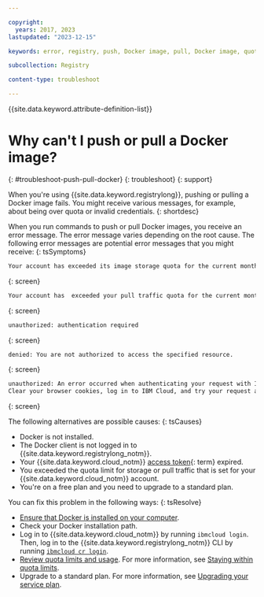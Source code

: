 ```yaml
---

copyright:
  years: 2017, 2023
lastupdated: "2023-12-15"

keywords: error, registry, push, Docker image, pull, Docker image, quota, pricing plan, pull traffic, storage quota

subcollection: Registry

content-type: troubleshoot

---
```


{{site.data.keyword.attribute-definition-list}}

# Why can't I push or pull a Docker image?
{: #troubleshoot-push-pull-docker}
{: troubleshoot}
{: support}

When you're using {{site.data.keyword.registrylong}}, pushing or pulling a Docker image fails. You might receive various messages, for example, about being over quota or invalid credentials.
{: shortdesc}

When you run commands to push or pull Docker images, you receive an error message. The error message varies depending on the root cause. The following error messages are potential error messages that you might receive:
{: tsSymptoms}

```txt
Your account has exceeded its image storage quota for the current month. See https://cloud.ibm.com/docs/Registry?topic=Registry-troubleshoot-quota
```
{: screen}

```txt
Your account has  exceeded your pull traffic quota for the current month. See https://cloud.ibm.com/docs/Registry?topic=Registry-troubleshoot-quota
```
{: screen}

```txt
unauthorized: authentication required
```
{: screen}

```txt
denied: You are not authorized to access the specified resource.
```
{: screen}

```txt
unauthorized: An error occurred when authenticating your request with IBM Cloud.
Clear your browser cookies, log in to IBM Cloud, and try your request again.
```
{: screen}

The following alternatives are possible causes:
{: tsCauses}

- Docker is not installed.
- The Docker client is not logged in to {{site.data.keyword.registrylong_notm}}.
- Your {{site.data.keyword.cloud_notm}} [access token](x2113001){: term} expired.
- You exceeded the quota limit for storage or pull traffic that is set for your {{site.data.keyword.cloud_notm}} account.
- You're on a free plan and you need to upgrade to a standard plan.

You can fix this problem in the following ways:
{: tsResolve}

- [Ensure that Docker is installed on your computer](/docs/Registry?topic=Registry-getting-started#gs_registry_cli_install).
- Check your Docker installation path.
- Log in to {{site.data.keyword.cloud_notm}} by running `ibmcloud login`. Then, log in to the {{site.data.keyword.registrylong_notm}} CLI by running [`ibmcloud cr login`](/docs/Registry?topic=Registry-containerregcli#bx_cr_login).
- [Review quota limits and usage](/docs/Registry?topic=Registry-registry_quota#registry_quota_get). For more information, see [Staying within quota limits](/docs/Registry?topic=Registry-registry_quota#registry_quota_freeup).
- Upgrade to a standard plan. For more information, see [Upgrading your service plan](/docs/Registry?topic=Registry-registry_overview&interface=ui#registry_plan_upgrade).
